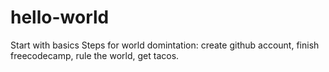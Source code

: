 # hello-world
Start with basics
Steps for world domintation: create github account, finish freecodecamp, rule the world, get tacos. 
